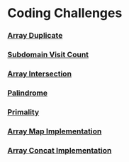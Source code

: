 # Coding Challenges

### [Array Duplicate](https://github.com/skoodath/coding_challenges/implementation/blob/master/arrayduplicate.md)

### [Subdomain Visit Count](https://github.com/skoodath/coding_challenges/implementation/blob/master/subdomainvisitcount.md)

### [Array Intersection](https://github.com/skoodath/coding_challenges/implementation/blob/master/arrayintersection.md)

### [Palindrome](https://github.com/skoodath/coding_challenges/implementation/blob/master/palindrome.md)

### [Primality](https://github.com/skoodath/coding_challenges/implementation/blob/master/primality.md)

### [Array Map Implementation](https://github.com/skoodath/coding_challenges/implementation/blob/master/arraymap.md)

### [Array Concat Implementation](https://github.com/skoodath/coding_challenges/implementation/blob/master/arrayconcat.md)

